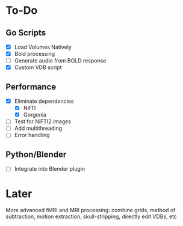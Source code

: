 # To-Do
## Go Scripts
- [x] Load Volumes Natively
- [x] Bold processing
- [ ] Generate audio from BOLD response
- [x] Custom VDB script
## Performance
- [x] Eliminate dependencies
    - [x] NifTI
    - [x] Gorgonia
- [ ] Test for NiFTI2 images
- [ ] Add multithreading
- [ ] Error handling
## Python/Blender
- [ ] Integrate into Blender plugin

# Later
More advanced fMRI and MRI processing: combine grids, method of subtraction, motion extraction, skull-stripping, directly edit VDBs, etc